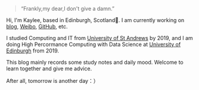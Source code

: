 

>  “Frankly,my dear,I don't give a damn.”



Hi, I'm Kaylee, based in Edinburgh, Scotland󠁿🏴󠁧󠁢󠁳󠁣󠁴󠁿.  I am currently working on [blog](https://kaylee4m.github.io/), [Weibo](weibo.com/1660052222), [GitHub](https://github.com/kaylee4m), etc.

I studied Computing and IT from [University of St Andrews](https://en.wikipedia.org/wiki/University_of_St_Andrews) by 2019, and I am doing High Percormance Computing with Data Science at [University of Edinburgh](https://en.wikipedia.org/wiki/University_of_Edinburgh) from 2019.

This blog mainly records some study notes and daily mood. Welcome to learn together and give me advice.

After all, tomorrow is another day：）

<!-- 
##### Talks

- [Upgrading to Progressive Web Apps][9] · [JSConf China Shanghai 2017](http://2017.jsconf.cn/)
- Building Progressive Web Apps · [CSDI Guangzhou 2017](http://www.csdisummit.com/)
- The State of Progressive Web App · GDG IO Redux Beijing 2017
- PWA Rehashing · Baidu HQ Beijing 2017
- [Service Worker 101][5] · GDG DevFest Beijing 2016
- [Progressive Web Apps][4] · QCon Shanghai 2016
- Progressive Web App in my POV · GDG IO Redux Beijing 2016
- [CSS Still Sucks 2015][2] · 2015
- [JavaScript Modularization Journey][1] · 2015



[1]: //huangxuan.me/2015/07/09/js-module-7day/
[2]: //huangxuan.me/2015/12/28/css-sucks-2015/
[3]: //huangxuan.me/2016/06/05/pwa-in-my-pov/
[4]: //huangxuan.me/2016/10/20/pwa-qcon2016/
[5]: //huangxuan.me/2016/11/20/sw-101-gdgdf/
[6]: https://yanshuo.io/assets/player/?deck=58ac8598b123db0067292f92 "PWA Rehashing"
[7]: https://yanshuo.io/assets/player/?deck=593ad6fbfe88c2006a0a0d6d "The State of PWA"
[8]: https://yanshuo.io/assets/player/?deck=594d673d570c357d0698a950 "Building PWA"
[9]: //huangxuan.me/jsconfcn2017/ -->


